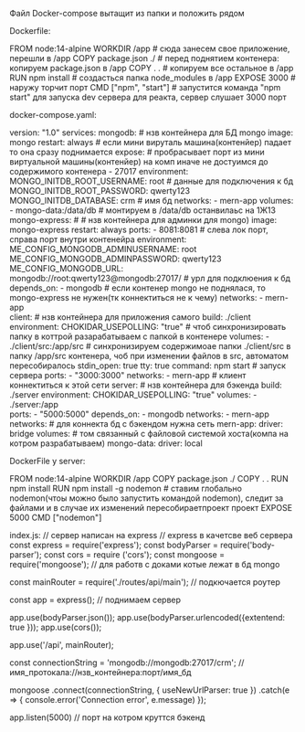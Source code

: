 Файл Docker-compose вытащит из папки и положить рядом

Dockerfile:

FROM node:14-alpine
WORKDIR /app          # сюда занесем свое приложение, перешли в /app
COPY package.json ./  # перед поднятием контенера: копируем package.json в /app
COPY . .              # копируем все оcтальное в  /app
RUN npm install  # создасться папка node_modules в /app
EXPOSE 3000  # наружу торчит порт
CMD ["npm", "start"]  # запустится команда "npm start" для запуска dev cервера для реакта, сервер слушает 3000 порт


docker-compose.yaml:

version: "1.0"
services:
  mongodb: # нзв контейнера для БД mongo
    image: mongo
    restart: always # если мини вируталь машина(контенйер) падает то она сразу поднимается
    expose:  # пробрасывает порт из мини виртуальной машины(контенйер) на комп иначе не достуимся до содержимого контенера
      - 27017 
    environment: 
      MONGO_INITDB_ROOT_USERNAME: root # данные для подключения к бд
      MONGO_INITDB_ROOT_PASSWORD: qwerty123
      MONGO_INITDB_DATABASE: crm  # имя бд
    networks:
      - mern-app
    volumes: 
      - mongo-data:/data/db # монтируем в  /data/db останвилаьс на 1Ж13
  mongo-express: # # нзв контейнера для админки для mongo)
    image: mongo-express
    restart: always
    ports:
      - 8081:8081 # слева лок порт, справа порт внутри контенейра
    environment: 
      ME_CONFIG_MONGODB_ADMINUSERNAME: root
      ME_CONFIG_MONGODB_ADMINPASSWORD: qwerty123  
      ME_CONFIG_MONGODB_URL: mongodb://root:qwerty123@mongodb:27017/  # урл для подклюения к бд
    depends_on: 
      - mongodb  # если контенер mongo не поднялася, то mongo-express не нужен(тк коннектиться не к чему)
    networks: 
      - mern-app  
  client:  # нзв контейнера для приложения самого
    build: ./client
    environment:
      CHOKIDAR_USEPOLLING: "true" # чтоб синхронизировать папку в коттрой разарабатываем с папкой в контенере
    volumes:
      - ./client/src:/app/src # синхронизируем содержимоае папки ./client/src в папку /app/src контенера, чоб при изменении файлов в src, автоматом пересобиралось
    stdin_open: true
    tty: true
    command: npm start # запуск сервера
    ports:
      - "3000:3000"
    networks:
      - mern-app # клиент коннектиться к этой сети 
  server: # нзв контейнера для бэкенда
    build: ./server
    environment: 
      CHOKIDAR_USEPOLLING: "true"
    volumes:
      - ./server:/app  
    ports: 
      - "5000:5000"
    depends_on:
      - mongodb
    networks: 
      - mern-app  
networks: # для коннекта бд с бэкендом нужна сеть
  mern-app:
    driver: bridge
volumes: # том связанный с файловой системой хоста(компа на котром разрабатываем)
  mongo-data:
    driver: local



DockerFile у server:

FROM node:14-alpine
WORKDIR /app
COPY package.json ./
COPY . .
RUN npm install
RUN npm install -g nodemon # ставим глобально nodemon(чтоы можно было запустить командой nodemon), следит за файлами и в случае их изменений пересобираетпроект проект
EXPOSE 5000
CMD ["nodemon"]     


index.js:
// сервер написан на express // express  в качетсве веб сервера
const express = require('express');
const bodyParser = require('body-parser');
const cors = require ('cors');
const mongoose = require('mongoose'); // для работв с  доками котые лежат в  бд mongo

const mainRouter = require('./routes/api/main'); // подкючается роутер

const app = express(); // поднимаем сервер

app.use(bodyParser.json());
app.use(bodyParser.urlencoded({extentend: true }));
app.use(cors());

app.use('/api', mainRouter);

const connectionString = 'mongodb://mongodb:27017/crm'; // имя_протокала://нзв_контейнера:порт/имя_бд

mongoose
  .connect(connectionString, { useNewUrlParser: true })
  .catch(e => {
    console.error('Connection error', e.message)
  });


app.listen(5000) // порт на котром круттся бэкенд



